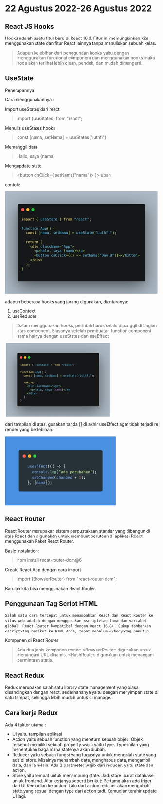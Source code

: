 # 22 Agustus 2022-26 Agustus 2022

## React JS Hooks
Hooks adalah suatu fitur baru di React 16.8. Fitur ini memungkinkan kita menggunakan state dan fitur React lainnya tanpa menuliskan sebuah kelas.

>Adapun kelebihan dari penggunaan hooks yaitu dengan menggunakan functional component dan menggunakan hooks maka kode akan terlihat lebih clean, pendek, dan mudah dimengerti.

## UseState

Penerapannya:

Cara menggunakannya :

Import useStates dari react
>import {useStates} from "react";

Menulis useStates hooks
>const [nama, setNama] = useStates("luthfi")

Memanggil data
><p> Hallo, saya {nama} </p>

Mengupdate state
><button onClick={ setNama("nama")> }> ubah </button>

contoh:

<img src="react code.jpg">

adapun beberapa hooks yang jarang digunakan, diantaranya:
1. useContext
2. useReducer

>Dalam menggunakan hooks, perintah harus selalu dipanggil di bagian atas component. Biasanya setelah pembuatan function component sama halnya dengan useStates dan useEffect

<img src="hooks code.jpg">

dari tampilan di atas, gunakan tanda [] di akhir useEffect agar tidak terjadi re render yang berlebihan.

<img src="hooks code change.jpg">

## React Router 

React Router merupakan sistem perpustakaan standar yang dibangun di atas React dan digunakan untuk membuat perutean di aplikasi React menggunakan Paket React Router.

Basic Instalation:

>npm install recat-router-dom@6

Create React App dengan cara import 

>import {BrowserRouter} from "react-router-dom";

Barulah kita bisa menggunakan React Router.

## Penggunaan Tag Script HTML

```Salah satu cara tercepat untuk menambahkan React dan React Router ke situs web adalah dengan menggunakan <script>tag lama dan variabel global. React Router kompatibel dengan React 16.8+. Cukup tambahkan <script>tag berikut ke HTML Anda, tepat sebelum </body>tag penutup```.

Komponen di React Router

>Ada dua jenis komponen router:
><BrowserRouter: digunakan untuk menangani URL dinamis.
><HashRouter: digunakan untuk menangani permintaan statis.

## React Redux
Redux merupakan salah satu library state management yang biasa disandingkan dengan react.
sederhananya yaitu dengan menyimpan state di satu tempat, sehingga lebih mudah untuk di manage.

## Cara kerja Redux
Ada 4 faktor utama :
- UI
yaitu tampilan aplikasi
- Action
yaitu sebuah function yang mereturn sebuah objek.
Objek tersebut memiliki sebuah property wajib yaitu type.
Type inilah yang menentukan bagaimana statenya akan diubah.
- Reducer
yaitu sebuah fungsi yang tugasnya untuk mengolah state yang ada di store.
Misalnya menambah data, menghapus data, mengambil data, dan lain-lain.
Ada 2 parameter wajib dari reducer, yaitu state dan action.
- Store
yaitu tempat untuk menampung state.
Jadi store ibarat database untuk frontend.
Alur kerjanya seperti berikut:
Pertama akan ada triger dari UI
Kemudian ke action. Lalu
dari action reducer akan mengubah state yang sesuai dengan type dari action tadi. Kemudian terahir update UI lagi.
